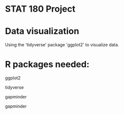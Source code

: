 # STAT 180 Project

# Data visualization

Using the 'tidyverse' package 'ggplot2' to visualize data.

# R packages needed:

ggplot2

tidyverse

gapminder

gapminder
